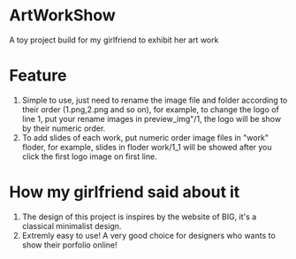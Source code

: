 # ArtWorkShow

A toy project build for my girlfriend to exhibit her art work

# Feature
1. Simple to use, just need to rename the image file and folder according to their order (1.png,2.png and so on), for example, to change the logo of line 1, put your rename images in preview_img"/1, the logo will be show by their numeric order.
2. To add slides of each work, put numeric order image files in "work" floder, for example, slides in floder work/1_1 will be showed after you click the first logo image on first line.

# How my girlfriend said about it
1. The design of this project is inspires by the website of BIG, it's a classical minimalist design.
2. Extremly easy to use! A very good choice for designers who wants to show their porfolio online!
